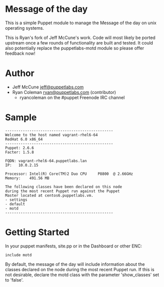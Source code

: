 # Message of the day #

This is a simple Puppet module to manage the Message of the day on unix
operating systems.

This is Ryan's fork of Jeff McCune's work. Code will most likely be ported
upstream once a few rounds of functionality are built and tested. It could
also potentially replace the puppetlabs-motd module so please offer feedback
now!

# Author #

 * Jeff McCune <jeff@puppetlabs.com>
 * Ryan Coleman <ryan@puppetlabs.com> (contributor)
   - ryancoleman on the #puppet Freenode IRC channel

# Sample #

    -------------------------------------------------
    Welcome to the host named vagrant-rhel6-64
    RedHat 6.0 x86_64
    -------------------------------------------------
    Puppet: 2.6.6
    Facter: 1.5.8
    
    FQDN: vagrant-rhel6-64.puppetlabs.lan
    IP:   10.0.2.15
    
    Processor: Intel(R) Core(TM)2 Duo CPU     P8800  @ 2.66GHz
    Memory:    491.56 MB

    The following classes have been declared on this node
    during the most recent Puppet run against the Puppet
    Master located at centos6.puppetlabs.vm.
    - settings
    - default
    - motd
    -------------------------------------------------

# Getting Started #

In your puppet manifests, site.pp or in the Dashboard or other ENC:

    include motd

By default, the message of the day will include information about the
classes declared on the node during the most recent Puppet run. If this
is not desirable, declare the motd class with the parameter 'show_classes'
set to 'false'.

